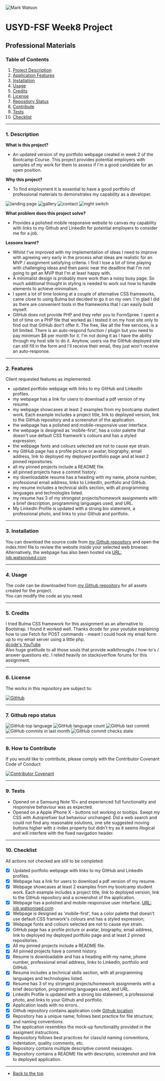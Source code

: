 ![Mark Watson](./img/JPG_portfolio_banner_2245x368.jpg)
# USYD-FSF Week8 Project
## Professional Materials

### Table of Contents  
  
   1. [Project Description](#1-description)
   2. [Application Features](#2-features)
   3. [Installation](#3-installation)
   4. [Usage](#4-usage)
   5. [Credits](#5-credits)
   6. [License](#6-license)
   7. [Repository Status](#7-github-repo-status)
   8. [Contribute](#8-how-to-contribute)
   9. [Tests](#9-tests)
   10. [Checklist](#10-checklist)

---
### 1. Description  
**What is this project?**  
* An updated version of my portfolio webpage created in week 2 of the Bootcamp Course.  This project provides potential employers with samples of my work for them to assess if I'm a good candidate for an open position.  

**Why this project?**  
* To find employment it is essential to have a good portfolio of professional materials to demonstrates my capability as a developer. 

![landing page](./img/FSF_webpage_landing.jpeg)
![gallery](./img/FSF_webpage_gallery.jpeg)
![contact](./img/FSF_webpage_contact.jpeg)
![night switch](./img/FSF_webpage_gallery_inverted.jpeg)

**What problem does this project solve?**  
* Provides a polished mobile responsive website to canvas my capability with links to my Github and LinkedIn for potential employers to consider me for a job.

**Lessons learnt?**  
* Whilst I've improved with my implementation of ideas I need to improve with agreeing very early in the process what ideas are realistic for an MVP / assignment satisfying criteria.  I find I lose a lot of time playing with challenging ideas and then panic near the deadline that I'm not going to get an MVP that I'm at least happy with.
* A minimalist design is probably more work than a noisy busy page.  So much additional thought in styling is needed to work out how to handle elements to achieve minimalism.
* I spent a lot of time looking at a couple of alternative CSS frameworks, came close to using Bulma but decided to go it on my own.  I'm glad I did as there are convenient tools in the frameworks that I can easily build myself.
* GitHub does not provide PHP and they refer you to FormSpree.  I spent a bit of time on a PHP file that worked as I tested it on my host site only to find out that GitHub don't offer it.  The free, like all the free services, is a bit limited.  There is an auto-respond function / plugin but you need to pay minimum $8 per month for it.  I'm not doing it as I have the ability through my host site to do it.  Anyhow, users via the GitHub deployed site can still fill in the form and I'll receive their email, they just won't receive an auto-response.

---
### 2. Features  
Client requested features as implemented:  
- updated portfolio webpage with links to my GitHub and LinkedIn profiles.
- my webpage has a link for users to download a pdf version of my resume.
- my webpage showcases at least 2 examples from my bootcamp student work.  Each example includes a project title, link to deployed version, link to the GitHub repository and a screenshot of the application.
- the webpage has a polished and mobile-responsive user interface.
- the webpage is designed as 'mobile-first', has a color palette that doesn't use default CSS framwork's colours and has a styled expression;
- the webpage fonts and colours selected are not to cause eye strain.
- my GitHub page has a profile picture or avatar, biography, email address, link to deployed my deployed portfolio page and at least 2 pinned repositories.
- all my pinned projects include a README file.
- all pinned projects have a commit history.
- my downloadable resume has a heading with my name, phone number, professional email address, links to LinkedIn, portfolio and GitHub.
- my resume includes a technical skills section, with all programming languages and technologies listed.
- my resume has 3 of my strongest projects/homework assignments with a brief description, programming languages used, and URL.
- My LinkedIn Profile is updated with a strong bio statement, a professional photo, and links to your Github and portfolio.

---
### 3. Installation  
You can download the source code from [my Github repository](https://github.com/Mark33Mark/FSF-developer-portfolio)  and open the index.html file to review the website inside your selected web browser.  
Alternatively, the webpage has also been hosted via [URL: job.watsonised.com](https://hire.watsonised.com)

---
### 4. Usage  
The code can be downloaded from [my Github repository](https://github.com/Mark33Mark/FSF-developer-portfolio) for all assets created for the project.  
You can modify the code as you need.

---
### 5. Credits  
I tried Bulma CSS framework for this assignment as an alternative to Bootstrap.  I found it worked well.
Thanks dcode for your youtube explaining how to use Fetch for POST commands - meant I could hook my email form up to my email server using a little php.  
[dcode's YouTube](https://www.youtube.com/watch?v=c3qWHnJJbSY)  
Also huge gratitude to all those souls that provide walkthroughs / how-to's / answer questions etc.  I relied heavily on stackoverflow forums for this assignment.

---
### 6. License  
 The works in this repository are subject to:  

[![GitHub](https://img.shields.io/github/license/Mark33Mark/my-portfolio)](docs/LICENSE.md)

---
### 7. Github repo status  

![GitHub top language](https://img.shields.io/github/languages/top/Mark33Mark/FSF-developer-portfolio)
![GitHub language count](https://img.shields.io/github/languages/count/Mark33Mark/FSF-developer-portfolio)
![GitHub last commit](https://img.shields.io/github/last-commit/Mark33Mark/FSF-developer-portfolio)
![GitHub commits in last month](https://img.shields.io/github/commit-activity/m/Mark33Mark/FSF-developer-portfolio)
![GitHub commit checks state](https://img.shields.io/github/checks-status/Mark33Mark/FSF-developer-portfolio/fb40cb6baaf24c835738b86df9ff6bc4f920155d)

---
### 8. How to Contribute
 If you would like to contribute, please comply with the Contributor Covenant Code of Conduct:  

[![Contributor Covenant](https://img.shields.io/badge/Contributor%20Covenant-2.1-4baaaa.svg)](doc/code_of_conduct.md)

---
### 9. Tests  
- Opened on a Samsung Note 10+ and experienced full functionality and responsive behaviour was as expected.
- Opened on a Apple iPhone X - buttons not working or tooltips.  Swept my CSS with Autoprefixer but behaviour unchanged.  Did a web search and could not find any reasonable solutions, one site suggested moving buttons higher with z-index property but didn't try as it seems illogical and will interfere with the fixed navigation header.

---
### 10. Checklist  
 All actions not checked are still to be completed:
* [x]  Updated portfolio webpage with links to my GitHub and LinkedIn profiles.
* [x]  Webpage has a link for users to download a pdf version of my resume.
* [x]  Webpage showcases at least 2 examples from my bootcamp student work.  Each example includes a project title, link to deployed version, link to the GitHub repository and a screenshot of the application.
* [x]  Webpage has a polished and mobile-responsive user interface. [URL: job.watsonised.com](https://hire.watsonised.com)
* [x]  Webpage is designed as 'mobile-first', has a color palette that doesn't use default CSS framwork's colours and has a styled expression;
* [x]  Webpage fonts and colours selected are not to cause eye strain.
* [x]  GitHub page has a profile picture or avatar, biography, email address, link to deployed my deployed portfolio page and at least 2 pinned repositories.
* [x]  All my pinned projects include a README file.
* [x]  All pinned projects have a commit history.
* [x]  Resume is downloadable and has a heading with my name, phone number, professional email address, links to LinkedIn, portfolio and GitHub.
* [x]  Resume includes a technical skills section, with all programming languages and technologies listed.
* [x]  Resume has 3 of my strongest projects/homework assignments with a brief description, programming languages used, and URL.
* [x]  LinkedIn Profile is updated with a strong bio statement, a professional photo, and links to your Github and portfolio. 
* [x]  Application loads with no errors.
* [x]  Github repository contains application code [Github location](https://github.com/Mark33Mark/FSF-developer-portfolio)
* [x]  Repository has a unique name; follows best practice for file structure; and naming conventions.
* [x]  The application resembles the mock-up functionality provided in the assigment instructions.
* [x]  Repsository follows best practices for class/id naming conventions, indentation, quality comments, etc.
* [x]  Repository contains multiple descriptive commit messages.
* [x]  Repository contains a README file with descriptio, screenshot and link to deployed application.
---

- [Back to the top](#usyd-fsf-week8-project)